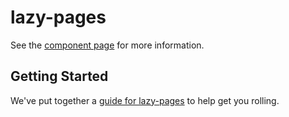 lazy-pages
================

See the [component page](http://robdodson.github.io/lazy-pages) for more information.

## Getting Started

We've put together a [guide for lazy-pages](http://www.polymer-project.org/docs/start/reusableelements.html) to help get you rolling.
